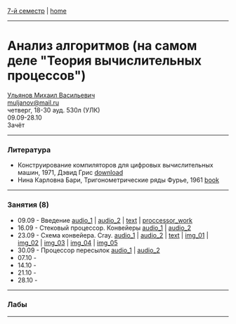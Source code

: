 [7-й семестр](../2021_2022_7_sem.md) | [home](../README.md)
____________________________________
# Анализ алгоритмов (на самом деле "Теория вычислительных процессов")
[Ульянов Михаил Васильевич](https://www.linkedin.com/in/%D0%BC%D0%B8%D1%85%D0%B0%D0%B8%D0%BB-%D1%83%D0%BB%D1%8C%D1%8F%D0%BD%D0%BE%D0%B2-7a231040/) \
muljanov@mail.ru \
четверг, 18-30 ауд. 530л (УЛК)\
09.09-28.10 \
Зачёт 
____________________________________
### Литература

* Конструирование компиляторов для цифровых вычислительных машин, 1971, Дэвид Грис [download](https://drive.google.com/file/d/1Q7AcQaVeQr6jjJFV5HsElRtM6vEO2fb8/view?usp=sharing)
* Нина Карловна Бари, Тригонометрические ряды Фурье, 1961 [book](https://docviewer.yandex.ru/view/491349911/?page=1&*=f5azzsaZ1BwCzqezzksmQaM3Oz57InVybCI6InlhLWRpc2stcHVibGljOi8vbWJkWkVhVUZuUVE2UjFvSVRzM3E1SUlDUWpuSXkvZjBUNVg4S1JLakF5OD0iLCJ0aXRsZSI6IkJhcmkuZGp2Iiwibm9pZnJhbWUiOmZhbHNlLCJ1aWQiOiI0OTEzNDk5MTEiLCJ0cyI6MTYzMzA3MDc5NDAyOCwieXUiOiI4NzE5MjM4MTUxNTk0NzA5NzIzIn0%3D)
____________________________________
### Занятия (8)

* 09.09 - Введение [audio_1](https://drive.google.com/file/d/1RvXlsMxUAtOXiAz0o3IRjAp1krxMA9mk/view?usp=sharing) | [audio_2](https://drive.google.com/file/d/1RwXxWI2r1ZDyYZdp5nZHrYb7C1QNWvsA/view?usp=sharing) | [text](https://mttoffice-my.sharepoint.com/:w:/g/personal/dkosarevsky_mtt_ru/EeCR-CgkfQhIhoviVCObysUBGc1dGwYeVMFxIz5-wJZL8g?e=wa8Mb1) | [proccessor_work](https://drive.google.com/file/d/1o5cx1ifeYUBqgLj-8pdOOcLYS2SXZ5Uh/view?usp=sharing)
* 16.09 - Стековый процессор. Конвейеры [audio_1](https://drive.google.com/file/d/1V4ftJHvq5NhN_EfW23RpHD0Lb5VcD3pE/view?usp=sharing) | [audio_2](https://drive.google.com/file/d/1V7E_WY4_TdS_Cx14V11eBuH6ob-FsUtZ/view?usp=sharing)
* 23.09 - Схема конвейера. Cray. [audio_1](https://drive.google.com/file/d/1Yu1pQ9vue4-gWQ5hFby1HrBS7-qrswzF/view?usp=sharing) | [audio_2](https://drive.google.com/file/d/1ZBIG8AwRPGe9pDJkLAdAs5uQDMV585ik/view?usp=sharing) | [text](https://docs.google.com/document/d/1jwuhV91SQX-7-Woxk7BKiRg3L0V6QSs6/edit?usp=sharing&ouid=104125706664287786699&rtpof=true&sd=true) | [img_01](https://drive.google.com/file/d/1rZKglRbldvcFytPE0L2MpDfvJ9zKq41w/view?usp=sharing) | [img_02](https://drive.google.com/file/d/1qLoUd0VECSFamVVcp63hiR-is5fktC2t/view?usp=sharing) | [img_03](https://drive.google.com/file/d/1ec3lY8uQ7wErrp3Eq31Syb2l0JUtmeP7/view?usp=sharing) | [img_04](https://drive.google.com/file/d/11yrC7v6J31SuZnJ-r1aeIetj_y1EZDBG/view?usp=sharing) | [img_05](https://drive.google.com/file/d/182Lb3aDX5murrwUiOwj4LZFB2o_WlfoD/view?usp=sharing)
* 30.09 - Процессор пересылок [audio_1](https://drive.google.com/file/d/1ctAq3iPY59oz1yqAEl1VDR3XGL2LB4dQ/view?usp=drivesdk) | [audio_2](https://drive.google.com/file/d/1cv1vIJULawA7LwYsxzru1QhP2Lx14oWA/view?usp=drivesdk)
* 07.10 - 
* 14.10 - 
* 21.10 - 
* 28.10 - 
____________________________________
### Лабы



____________________________________
